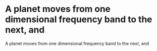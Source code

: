 # A planet moves from one dimensional frequency band to the next, and

A planet moves from one dimensional frequency band to the next, and